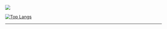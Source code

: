 

[![](https://github-readme-stats.vercel.app/api?username=johtoleague&show_icons=true&bg_color=00000000&border_color=aaaaaa88&text_color=888888&custom_title=Stats)](https://github.com/johtoleague/github-readme-stats)

[![Top Langs](https://github-readme-stats.vercel.app/api/top-langs/?username=johtoleague&layout=compact&bg_color=00000000&border_color=aaaaaa88&text_color=888888)](https://github.com/johtoleague/github-readme-stats)





---

